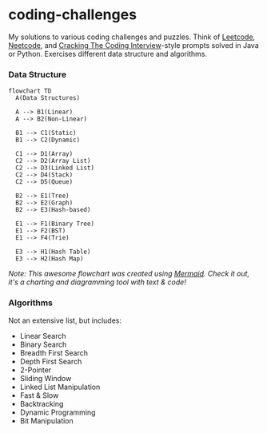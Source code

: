 ﻿# coding-challenges
My solutions to various coding challenges and puzzles. Think of [Leetcode](https://leetcode.com/), [Neetcode](https://neetcode.io/), and [Cracking The Coding Interview](https://www.crackingthecodinginterview.com/)-style prompts solved in Java or Python. Exercises different data structure and algorithms.

### Data Structure
```mermaid
flowchart TD
  A(Data Structures)
    
  A --> B1(Linear)
  A --> B2(Non-Linear)

  B1 --> C1(Static)
  B1 --> C2(Dynamic)

  C1 --> D1(Array)
  C2 --> D2(Array List)
  C2 --> D3(Linked List)
  C2 --> D4(Stack)
  C2 --> D5(Queue)

  B2 --> E1(Tree)
  B2 --> E2(Graph)
  B2 --> E3(Hash-based)

  E1 --> F1(Binary Tree)
  E1 --> F2(BST)
  E1 --> F4(Trie)

  E3 --> H1(Hash Table)
  E3 --> H2(Hash Map)
```
_Note: This awesome flowchart was created using [Mermaid](https://docs.mermaidchart.com/mermaid/intro). 
Check it out, it's a charting and diagramming tool with text & code!_

### Algorithms
Not an extensive list, but includes:
* Linear Search
* Binary Search
* Breadth First Search
* Depth First Search
* 2-Pointer
* Sliding Window
* Linked List Manipulation
* Fast & Slow
* Backtracking
* Dynamic Programming
* Bit Manipulation
